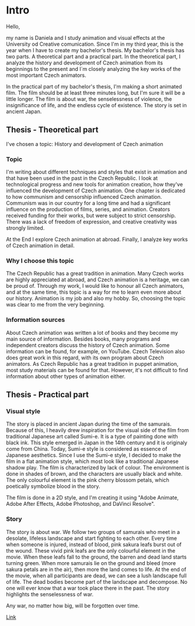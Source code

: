 # Intro
Hello,
 
 my name is Daniela and I study animation and visual effects at the University od Creative comunication. Since I'm in my third year, this is the year when I have to create my bachelor's thesis.
My bachelor's thesis has two parts. A theoretical part and a practical part.
In the theoretical part, I analyze the history and development of Czech animation from its beginnings to the present and I´m closely analyzing the key works of the most important Czech animators. 

In the practical part of my bachelor's thesis, I'm making a short animated film. The film should be at least three minutes long, but I'm sure it will be a little longer. 
The film is about war, the senselessness of violence, the insignificance of life, and the endless cycle of existence. The story is set in ancient Japan.
## Thesis - Theoretical part

I've chosen a topic: History and development of Czech animation

### Topic
I'm writing about different techniques and styles that exist in animation and that have been used in the past in the Czech Republic.
I look at technological progress and new tools for animation creation, how they've influenced the development of Czech animation. One chapter is dedicated to how communism and censorship influenced Czech animation. Communism was in our country for a long time and had a significant influence on the production of films, series, and animation. Creators received funding for their works, but were subject to strict censorship. There was a lack of freedom of expression, and creative creativity was strongly limited. 

At the End I explore Czech animation at abroad. Finally, I analyze key works of Czech animation in detail.

### Why I choose this topic

The Czech Republic has a great tradition in animation. Many Czech works are highly appreciated at abroad, and Czech animation is a heritage, we can be proud of. Through my work, I would like to honour all Czech animators, and at the same time, this topic is a way for me to learn even more about our history. Animation is my job and also my hobby. So, choosing the topic was clear to me from the very beginning.

### Information sources
About Czech animation was written a lot of books and they become my main source of information. Besides books, many programs and independent creators discuss the history of Czech animation. Some information can be found, for example, on YouTube. Czech Television also does great work in this regard, with its own program about Czech animators. As Czech Republic has a great tradition in puppet animation, most study materials can be found for that. However, it's not difficult to find information about other types of animation either.



## Thesis - Practical part

### Visual style
The story is placed in ancient Japan during the time of the samurais. Because of this, I heavily drew inspiration for the visual side of the film from traditional Japanese art called Sumi-e. It is a type of painting done with black ink. This style emerged in Japan in the 14th century and it is originaly come from China. Today, Sumi-e style is considered as essence of Japanese aesthetics.
Since I use the Sumi-e style, I decided to make the film in a flat animation style, which most look like a  traditional Japanese shadow play. The film is characterized by lack of colour. The environment is done in shades of brown, and the characters are usually black and white. The only colourful element is the pink cherry blossom petals, which poetically symbolize blood in the story.

The film is done in a 2D style, and I'm creating it using "Adobe Animate, Adobe After Effects, Adobe Photoshop, and DaVinci Resolve". 
### Story
The story is about war. We follow two groups of samurais who meet in a desolate, lifeless landscape and start fighting to each other. Every time when someone is injured, instead of blood, pink sakura leafs burst out of the wound. These vivid pink leafs are the only colourful element in the movie. When these leafs fall to the ground, the barren and dead land starts turning green. When more samurais lie on the ground and bleed (more sakura petals are in the air), then more the land comes to life. At the end of the movie, when all participants are dead, we can see a lush landscape full of life. The dead bodies become part of the landscape and decompose. No one will ever know that a war took place there in the past. The story highlights the senselessness of war.

Any war, no matter how big, will be forgotten over time.

 [ Link ](https://drive.google.com/file/d/1IFSxzcT0NTMB1O8hrPOAm8HDReIUxjfM/view?usp=drive_link)
